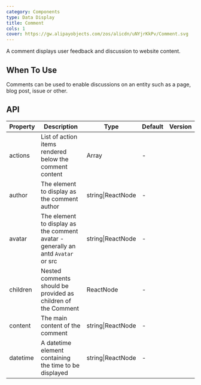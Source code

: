 ```yaml
---
category: Components
type: Data Display
title: Comment
cols: 1
cover: https://gw.alipayobjects.com/zos/alicdn/uNYjrKkPv/Comment.svg
---
```


A comment displays user feedback and discussion to website content.

## When To Use

Comments can be used to enable discussions on an entity such as a page, blog post, issue or other.

## API

| Property | Description | Type | Default | Version |
| --- | --- | --- | --- | --- |
| actions | List of action items rendered below the comment content | Array<ReactNode> | - |  |
| author | The element to display as the comment author | string\|ReactNode | - |  |
| avatar | The element to display as the comment avatar - generally an antd `Avatar` or src | string\|ReactNode | - |  |
| children | Nested comments should be provided as children of the Comment | ReactNode | - |  |
| content | The main content of the comment | string\|ReactNode | - |  |
| datetime | A datetime element containing the time to be displayed | string\|ReactNode | - |  |
